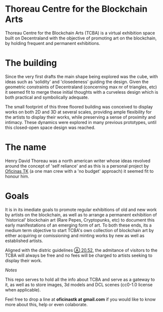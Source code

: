 # Thoreau Centre for the Blockchain Arts

Thoreau Centre for the Blockchain Arts (TCBA) is a virtual exhibition space built on Decentraland with the objective of promoting art on the blockchain, by holding frequent and permanent exhibitions.

# The building

Since the very first drafts the main shape being explored was the cube, with ideas such as 'solidity' and 'closedeness' guiding the design. Given the geometric constraints of Decentraland (concerning max nr of triangles, etc) it seemed fit to merge these initial thoughts with a curveless design which is both practical and symbolically adequate.

The small footprint of this three floored building was conceived to display works on both 2D and 3D at several scales, providing ample flexibility for the artists to display their works, while preserving a sense of proximity and intimacy. These dynamics were explored in many previous prototypes, until this closed-open space design was reached.

# The name

Henry David Thoreau was a north american writer whose ideas revolved around the concept of 'self reliance' and as this is a personal project by [Oficinas TK](https://oficinastk.github.io) (a one man crew with a 'no budget' approach) it seemed fit to honour him. 


# Goals


It is in its imediate goals to promote regular exhibitions of old and new work by artists on the blockchain, as well as to arrange a permanent exhibition of 'historical' blockchain art (Rare Pepes, Cryptopunks, etc) to document this early manifestations of an emerging form of art. To both these ends, its a medium term objective to start TCBA's own collection of blockchain art by either acquiring or comissioning and minting works by new as well as established artists.

Aligned with the distric guidelines [Ⓐ 20.52](https://github.com/decentraland/districts/issues/18), the admitance of visitors to the TCBA will always be free and no fees will be charged to artists seeking to display their work.


*Notes*

This repo serves to hold all the info about TCBA and serve as a gateway to it, as well as to store images, 3d models and DCL scenes (cc0-1.0 license when applicable).

Feel free to drop a line at **oficinastk at gmail.com** if you would like to know more about this, help or even colaborate.
